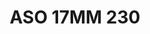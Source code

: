 ---
title: ASO 17MM 230
date: 
draft: false

# descripcion
description : Anillo de plata 925.

materials: Plata 945

color: 

dimensions: 17mm diámetro

code: 05-23-1619

type: "Anillos"

categories: []

price: $6.850,00

price_eftvo: $5.820,00

# Images
# first image will be shown in the product page
images:
  # - image: "images/path_to_image"
  # La ubicacion de las imagenes es imagenes/Anillos/Anillos.Solo Plata/05-23-1619-aso-17mm-230
  - image: "./images/anillos/solo_plata/05-23-1619-aso-17mm-230.jpg"
---